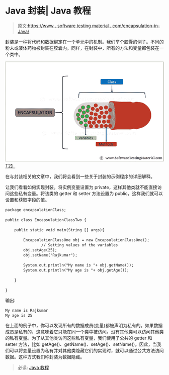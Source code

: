 # Java 封装| Java 教程

> 原文:[https://www . software testing material . com/encapsulation-in-Java/](https://www.softwaretestingmaterial.com/encapsulation-in-java/)

封装是一种将代码和数据绑定在一个单元中的机制。我们举个胶囊的例子。不同的粉末或液体药物被封装在胶囊内。同样，在封装中，所有的方法和变量都包装在一个类中。

[![Encapsulation In Java](img/87866f817f130ea100ccfc3dc4a6ca18.png)T2】](https://www.softwaretestingmaterial.com/wp-content/uploads/2018/03/Encapsulation.png)

在与封装相关的文章中，我们将会看到一些关于封装的示例程序的详细解释。

让我们看看如何实现封装。将实例变量设置为 private，这样其他类就不能直接访问这些私有变量。将该类的 getter 和 setter 方法设置为 public，这样我们就可以设置和获取字段的值。

```
package encapsulationClass;

public class EncapsulationClassTwo {

	public static void main(String [] args){

		EncapsulationClassOne obj = new EncapsulationClassOne();
                // Setting values of the variables
		obj.setAge(25);
		obj.setName("Rajkumar");

		System.out.println("My name is "+ obj.getName());
		System.out.println("My age is "+ obj.getAge());

	}

}
```

输出:

```
My name is Rajkumar
My age is 25
```

在上面的例子中，你可以发现所有的数据成员(变量)都被声明为私有的。如果数据成员是私有的，这意味着它只能在同一个类中被访问。没有其他类可以访问其他类的私有变量。为了从其他类访问这些私有变量，我们使用了公共的 getter 和 setter 方法，比如 getAge()、getName()、setAge()、setName()。因此，当我们可以将变量设置为私有并对其他类隐藏它们的实现时，就可以通过公共方法访问数据。这种方式我们称封装为数据隐藏。

> 必读: [Java 教程](https://www.softwaretestingmaterial.com/java-tutorial/)